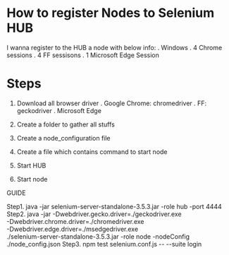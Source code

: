 # How to register Nodes to Selenium HUB

I wanna register to the HUB a node with below info:
    . Windows
    . 4 Chrome sessions
    . 4 FF sessisons
    . 1 Microsoft Edge Session


# Steps
1. Download all browser driver
    . Google Chrome: chromedriver
    . FF: geckodriver
    . Microsoft Edge

2. Create a folder to gather all stuffs

3. Create a node_configuration file

4. Create a file which contains command to start node

5. Start HUB

6. Start node

GUIDE 

Step1.
java -jar selenium-server-standalone-3.5.3.jar -role hub -port 4444
Step2.
java -jar -Dwebdriver.gecko.driver=./geckodriver.exe \
-Dwebdriver.chrome.driver=./chromedriver.exe \
-Dwebdriver.edge.driver=./msedgedriver.exe \
./selenium-server-standalone-3.5.3.jar -role node -nodeConfig ./node_config.json
Step3.
 npm test selenium.conf.js -- --suite login